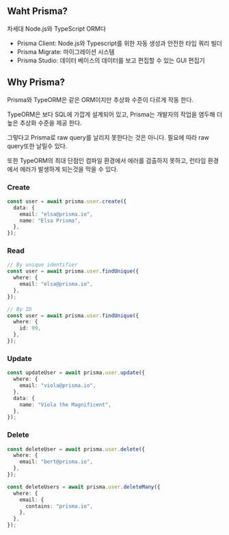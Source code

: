 ## Waht Prisma?

차세대 Node.js와 TypeScript ORM다

- Prisma Client: Node.js와 Typescript를 위한 자동 생성과 안전한 타입 쿼리 빌더
- Prisma Migrate: 마이그레이션 시스템
- Prisma Studio: 데이터 베이스의 데이터를 보고 편집할 수 있는 GUI 편집기

## Why Prisma?

Prisma와 TypeORM은 같은 ORM이지만 추상화 수준이 다르게 작동 한다.

TypeORM은 보다 SQL에 가깝게 설계되어 있고, Prisma는 개발자의 작업을 염두해 더 높은 추상화 수준을 제공 한다.

그렇다고 Prisma로 raw query를 날리지 못한다는 것은 아니다. 필요에 따라 raw query또한 날릴수 있다.

또한 TypeORM의 최대 단점인 컴파일 환경에서 에러를 검출하지 못하고, 런타임 환경에서 에러가 발생하게 되는것을 막을 수 있다.

### Create

```typescript
const user = await prisma.user.create({
  data: {
    email: "elsa@prisma.io",
    name: "Elsa Prisma",
  },
});
```

### Read

```typescript
// By unique identifier
const user = await prisma.user.findUnique({
  where: {
    email: "elsa@prisma.io",
  },
});

// By ID
const user = await prisma.user.findUnique({
  where: {
    id: 99,
  },
});
```

### Update

```typescript
const updateUser = await prisma.user.update({
  where: {
    email: "viola@prisma.io",
  },
  data: {
    name: "Viola the Magnificent",
  },
});
```

### Delete

```typescript
const deleteUser = await prisma.user.delete({
  where: {
    email: "bert@prisma.io",
  },
});

const deleteUsers = await prisma.user.deleteMany({
  where: {
    email: {
      contains: "prisma.io",
    },
  },
});
```
